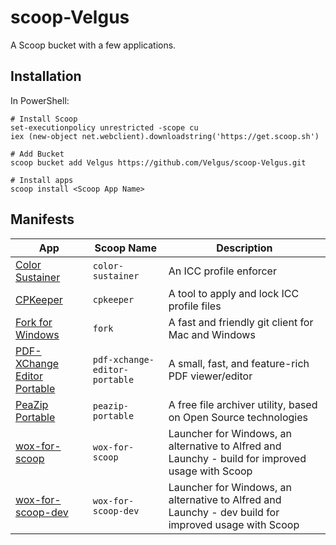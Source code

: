 
scoop-Velgus
===

A Scoop bucket with a few applications.

Installation
--------

In PowerShell:
```
# Install Scoop
set-executionpolicy unrestricted -scope cu
iex (new-object net.webclient).downloadstring('https://get.scoop.sh')

# Add Bucket
scoop bucket add Velgus https://github.com/Velgus/scoop-Velgus.git

# Install apps
scoop install <Scoop App Name>
```

Manifests
------------

| App                                                                                                             | Scoop Name                    | Description                                                                                          |
|-----------------------------------------------------------------------------------------------------------------|-------------------------------|------------------------------------------------------------------------------------------------------|
| [Color Sustainer](https://www.guru3d.com/files-details/color-sustainer-download.html "Color Sustainer")         | `color-sustainer`             | An ICC profile enforcer                                                                              |
| [CPKeeper](http://goebish.free.fr/cpk "CPKeeper")                                                               | `cpkeeper`                    | A tool to apply and lock ICC profile files                                                           |
| [Fork for Windows](https://git-fork.com/windows "Fork for Windows")                                             | `fork`                        | A fast and friendly git client for Mac and Windows                                                   |
| [PDF-XChange Editor Portable](https://www.tracker-software.com/product/pdf-xchange-editor "PDF-XChange Editor") | `pdf-xchange-editor-portable` | A small, fast, and feature-rich PDF viewer/editor                                                    |
| [PeaZip Portable](https://www.peazip.org/ "PeaZip Portable")                                                    | `peazip-portable`             | A free file archiver utility, based on Open Source technologies                                      |
| [wox-for-scoop](https://github.com/Velgus/wox-for-scoop "wox-for-scoop")                                        | `wox-for-scoop`               | Launcher for Windows, an alternative to Alfred and Launchy - build for improved usage with Scoop     |
| [wox-for-scoop-dev](https://github.com/Velgus/wox-for-scoop "wox-for-scoop")                                    | `wox-for-scoop-dev`           | Launcher for Windows, an alternative to Alfred and Launchy - dev build for improved usage with Scoop |
